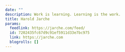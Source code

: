 ```yaml
---
date: ""
description: Work is learning. Learning is the work.
title: Harold Jarche
params:
  feedlink: https://jarche.com/feed/
  id: 7202435fc67d9c91ef5911d33e7bc975
  link: https://jarche.com
  blogrolls: []
---
```


